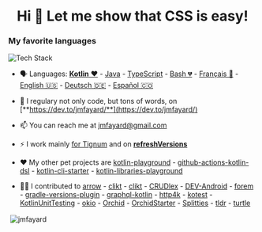 
<h1 align="center">Hi 👋 Let me show that CSS is easy!</h1>
<h3 align="left">My favorite languages</h3>

<p align="left"><img src="https://skillicons.dev/icons?i=html,css,javascript,scss,tailwind,pug,postgres,git,github,bash,docker,ts,android&perline=16" alt="Tech Stack" /> </p>

- 🗣 Languages: [**Kotlin** ❤️](https://kotlinlang.org/) - [Java](https://en.wikipedia.org/wiki/Java_(programming_language)) - [TypeScript](https://www.typescriptlang.org/) - [Bash 💔](https://en.wikipedia.org/wiki/Bash_(Unix_shell)) - [Français 🍼](https://en.wikipedia.org/wiki/French_language) - [English 🇺🇸](https://en.wikipedia.org/wiki/English_language) - [Deutsch 🇩🇪](https://en.wikipedia.org/wiki/German_language) - [Español 🇨🇴](https://en.wikipedia.org/wiki/Spanish_language)

- 📝 I regulary not only code, but tons of words, on [**https://dev.to/jmfayard/**](https://dev.to/jmfayard/)

- 📫 You can reach me at [jmfayard@gmail.com](https://jmfayard.dev/contact/)

- ⚡️ I work mainly [for Tignum](https://github.com/TIGNUM) and on [**refreshVersions**](https://github.com/jmfayard/refreshVersions)

- ❤️ My other pet projects are [kotlin-playground](https://github.com/jmfayard/kotlin-playground) - [github-actions-kotlin-dsl](https://github.com/krzema12/github-actions-kotlin-dsl) - [kotlin-cli-starter](https://github.com/jmfayard/kotlin-cli-starter) - [kotlin-libraries-playground](https://github.com/LouisCAD/kotlin-libraries-playground)

- 💪🏻 I contributed to [arrow](https://github.com/arrow-kt/arrow/issues?q=author%3Ajmfayard) - [clikt](https://github.com/ajalt/clikt/issues?q=author%3Ajmfayard) - [clikt](https://github.com/ajalt/clikt/issues?q=author%3Ajmfayard) - [CRUDlex](https://github.com/philiplb/CRUDlex/issues?q=author%3Ajmfayard) - [DEV-Android](https://github.com/forem/DEV-Android/issues?q=author%3Ajmfayard) - [forem](https://github.com/forem/forem/issues?q=author%3Ajmfayard) - [gradle-versions-plugin](https://github.com/ben-manes/gradle-versions-plugin/issues?q=author%3Ajmfayard) - [graphql-kotlin](https://github.com/ExpediaGroup/graphql-kotlin/issues?q=author%3Ajmfayard) - [http4k](https://github.com/http4k/http4k/issues?q=author%3Ajmfayard) - [kotest](https://github.com/kotest/kotest/issues?q=author%3Ajmfayard) - [KotlinUnitTesting](https://github.com/rozkminiacz/KotlinUnitTesting/issues?q=author%3Ajmfayard) - [okio](https://github.com/square/okio/issues?q=author%3Ajmfayard) - [Orchid](https://github.com/orchidhq/Orchid/issues?q=author%3Ajmfayard) - [OrchidStarter](https://github.com/orchidhq/OrchidStarter/issues?q=author%3Ajmfayard) - [Splitties](https://github.com/LouisCAD/Splitties/issues?q=author%3Ajmfayard) - [tldr](https://github.com/tldr-pages/tldr/issues?q=author%3Ajmfayard) - [turtle](https://github.com/lordcodes/turtle/issues?q=author%3Ajmfayard)
<p>&nbsp;<img align="center" src="https://github-readme-stats.vercel.app/api?username=jmfayard&show_icons=true&locale=en" alt="jmfayard" /></p>
